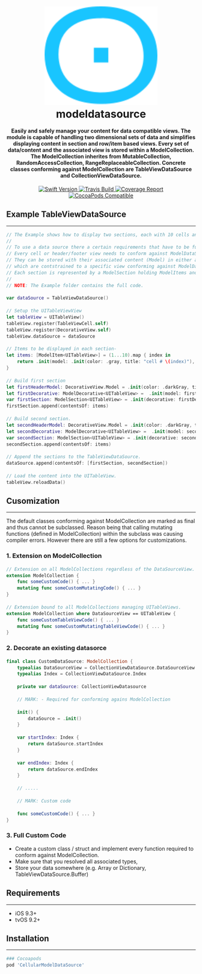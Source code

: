 <!-- markdownlint-disable MD002 MD033 MD041 -->
<h1 align="center">
  <a href="https://cellular.de">
    <img src="./.github/cellular.svg" width="300" max-width="50%">
  </a>
  <br>modeldatasource<br>
</h1>


<h4 align="center">
Easily and safely manage your content for data compatible views. The module is capable of handling two dimensional sets of data and simplifies displaying content in section and row/item based views.
Every set of data/content and the associated view is stored within a ModelCollection. The ModelCollection inherites from MutableCollection, RandomAccessCollection, RangeReplaceableCollection. Concrete classes conforming against ModelCollection are TableViewDataSource and CollectionViewDataSource.
</h4>

<p align="center">
    <a href="https://swift.org">
        <img src="https://img.shields.io/badge/swift-5.0-orange.svg?style=flat" alt="Swift Version">
    </a>
    <a href="http://travis-ci.com/cellular/modeldatasource-swift/">
        <img src="https://img.shields.io/travis/com/cellular/networking-swift.svg" alt="Travis Build">
    </a>
    <a href="https://codecov.io/gh/cellular/modeldatasource-swift">
        <img src="https://codecov.io/gh/cellular/modeldatasource-swift/branch/master/graph/badge.svg" alt="Coverage Report">
    </a>
    <a href="https://cocoapods.org/pods/CellularModelDataSource">
        <img src="https://img.shields.io/cocoapods/v/CellularModelDataSource.svg" alt="CocoaPods Compatible">
    </a>
    
</p>

<!-- markdownlint-enable MD033 -->

## Example TableViewDataSource
---

```swift
// The Example shows how to display two sections, each with 10 cells and a header.
//
// To use a data source there a certain requirements that have to be fulfilled:
// Every cell or header/footer view needs to conform against ModelDataSourceViewDisplayable. 
// They can be stored with their associated content (Model) in either a ModelItem or ModelDecorative
// which are contstrained to a specific view conforming against ModelDataSourceView (e.g. UITableView). 
// Each section is represented by a ModelSection holding ModelItems and ModelDecoratives.
//
// NOTE: The Example folder contains the full code.

var dataSource = TableViewDataSource()

// Setup the UITableViewView
let tableView = UITableView()
tableView.register(TableViewCell.self)
tableView.register(DecorativeView.self)
tableView.dataSource = dataSource

// Items to be displayed in each section-
let items: [ModelItem<UITableView>] = (1...10).map { index in
    return .init(model: .init(color: .gray, title: "cell # \(index)"), cell: TableViewCell.self)
}

// Build first section
let firstHeaderModel: DecorativeView.Model = .init(color: .darkGray, title: "Header 1")
let firstDecorative: ModelDecorative<UITableView> =  .init(model: firstHeaderModel, view: DecorativeView.self)
var firstSection: ModelSection<UITableView> = .init(decorative: firstDecorative, kind: .header)
firstSection.append(contentsOf: items)

// Build second section.
let secondHeaderModel: DecorativeView.Model = .init(color: .darkGray, title: "Header 2")
let secondDecorative: ModelDecorative<UITableView> =  .init(model: secondHeaderModel, view: DecorativeView.self)
var secondSection: ModelSection<UITableView> = .init(decorative: secondDecorative, kind: .header)
secondSection.append(contentsOf: items)

// Append the sections to the TableViewDataSource.
dataSource.append(contentsOf: [firstSection, secondSection])

// Load the content into the UITableView.
tableView.reloadData()

```

## Cusomization
---
The default classes conforming against ModelCollection are marked as final and thus cannot be subclassed. Reason being that calling mutating functions (defined in ModelCollection) within the subclass was causing compiler errors. However there are still a few options for customizations.

### 1. Extension on ModelCollection
```swift
// Extension on all ModelCollections regardless of the DataSourceView.
extension ModelCollection {
    func someCustomCode() { ... }
    mutating func someCustomMutatingCode() { ... }
}

// Extension bound to all ModelCollections managing UITableViews.
extension ModelCollection where DataSourceView == UITableView {
    func someCustomTableViewCode() { ... }
    mutating func someCustomMutatingTableViewCode() { ... }
}

```
### 2. Decorate an existing datasorce
```swift
final class CustomDataSource: ModelCollection {
    typealias DataSourceView = CollectionViewDataSource.DataSourceView
    typealias Index = CollectionViewDataSource.Index
    
    private var dataSource: CollectionViewDatasource

    // MARK: - Required for conforming agains ModelCollection

    init() {
        dataSource = .init()
    }

    var startIndex: Index {
        return dataSource.startIndex
    }

    var endIndex: Index {
        return dataSource.endIndex
    }
    
    // ..... 

    // MARK: Custom code

    func someCustomCode() { ... }
}
```
### 3. Full Custom Code
* Create a custom class / struct and implement every function required to conform against ModelCollection. 
* Make sure that you resolved all associated types,
* Store your data somewhere (e.g. Array or Dictionary, TableViewDataSource.Buffer)

## Requirements
---
* iOS 9.3+
* tvOS 9.2+

## Installation
---

```ruby
### Cocoapods
pod 'CellularModelDataSource'
```